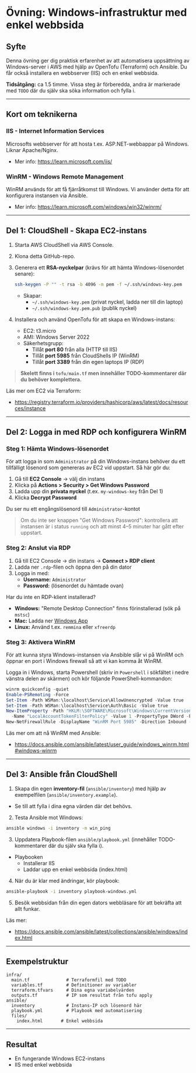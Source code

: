 # Övning: Windows-infrastruktur med enkel webbsida

## Syfte
Denna övning ger dig praktisk erfarenhet av att automatisera uppsättning av Windows-server i AWS med hjälp av OpenTofu (Terraform) och Ansible. Du får också installera en webbserver (IIS) och en enkel webbsida.

**Tidsåtgång:** ca 1.5 timme. Vissa steg är förberedda, andra är markerade med `TODO` där du själv ska söka information och fylla i.

---

## Kort om teknikerna

### IIS - Internet Information Services
Microsofts webbserver för att hosta t.ex. ASP.NET-webbappar på Windows. Liknar Apache/Nginx.
- Mer info: https://learn.microsoft.com/iis/

### WinRM - Windows Remote Management
WinRM används för att få fjärråtkomst till Windows. Vi använder detta för att konfigurera instansen via Ansible.
- Mer info: https://learn.microsoft.com/windows/win32/winrm/

---

## Del 1: CloudShell - Skapa EC2-instans
1. Starta AWS CloudShell via AWS Console.
2. Klona detta GitHub-repo.
3. Generera ett **RSA-nyckelpar** (krävs för att hämta Windows-lösenordet senare):
    ```bash
    ssh-keygen -P "" -t rsa -b 4096 -m pem -f ~/.ssh/windows-key.pem
    ```
    - Skapar:
      - `~/.ssh/windows-key.pem` (privat nyckel, ladda ner till din laptop)
      - `~/.ssh/windows-key.pem.pub` (publik nyckel)

4. Installera och använd OpenTofu för att skapa en Windows-instans:
   - EC2: t3.micro
   - AMI: Windows Server 2022
   - Säkerhetsgrupp:
     - Tillåt **port 80** från alla (HTTP till IIS)
     - Tillåt **port 5985** från CloudShells IP (WinRM)
     - Tillåt **port 3389** från din egen laptops IP (RDP)

> **Skelett finns i `tofu/main.tf` men innehåller TODO-kommentarer där du behöver komplettera.**

Läs mer om EC2 via Terraform:
- https://registry.terraform.io/providers/hashicorp/aws/latest/docs/resources/instance

---

## Del 2: Logga in med RDP och konfigurera WinRM

### Steg 1: Hämta Windows-lösenordet
För att logga in som `Administrator` på din Windows-instans behöver du ett tillfälligt lösenord 
som genereras av EC2 vid uppstart. Så här gör du:

1. Gå till **EC2 Console** → välj din instans
2. Klicka på **Actions > Security > Get Windows Password**
3. Ladda upp din **privata nyckel** (t.ex. `my-windows-key` från Del 1)
4. Klicka **Decrypt Password**

Du ser nu ett engångslösenord till `Administrator`-kontot

> Om du inte ser knappen "Get Windows Password": kontrollera att instansen är i status `running` 
och att minst 4–5 minuter har gått efter uppstart.

### Steg 2: Anslut via RDP

1. Gå till EC2 Console → din instans → **Connect > RDP client**
2. Ladda ner `.rdp`-filen och öppna den på din dator
3. Logga in med:
   - **Username:** `Administrator`
   - **Password:** (lösenordet du hämtade ovan)

Har du inte en RDP-klient installerad?
- **Windows:** "Remote Desktop Connection" finns förinstallerad (sök på `mstsc`)
- **Mac:** Ladda ner [Windows App](https://apps.apple.com/se/app/microsoft-remote-desktop/id1295203466)
- **Linux:** Använd t.ex. `remmina` eller `xfreerdp`

### Steg 3: Aktivera WinRM
För att kunna styra Windows-instansen via Ansbible slår vi på WinRM och öppnar en port i Windows firewall så att vi kan komma åt WinRM.

Logga in i Windows, starta Powershell (skriv in `Powershell` i sökfältet i nedre vänstra delen av skärmen) och kör följande PowerShell-kommandon:

```powershell
winrm quickconfig -quiet
Enable-PSRemoting -Force
Set-Item -Path WSMan:\localhost\Service\AllowUnencrypted -Value true
Set-Item -Path WSMan:\localhost\Service\Auth\Basic -Value true
New-ItemProperty -Path "HKLM:\SOFTWARE\Microsoft\Windows\CurrentVersion\Policies\System" `
  -Name "LocalAccountTokenFilterPolicy" -Value 1 -PropertyType DWord -Force
New-NetFirewallRule -DisplayName "WinRM Port 5985" -Direction Inbound -LocalPort 5985 -Protocol TCP -Action Allow
```

Läs mer om att nå WinRM med Ansible:
- https://docs.ansible.com/ansible/latest/user_guide/windows_winrm.html#windows-winrm

---

## Del 3: Ansible från CloudShell

1. Skapa din egen **inventory-fil** (`ansible/inventory`) med hjälp av exempelfilen (`ansible/inventory.example`). 
- Se till att fylla i dina egna värden där det behövs.

2. Testa Ansible mot Windows:
```bash
ansible windows -i inventory -m win_ping
```

3. Uppdatera Playbook-filen `ansible/playbook.yml` (innehåller TODO-kommentarer där du själv ska fylla i). 

  - Playbooken
    - Installerar IIS
    - Laddar upp en enkel webbsida (index.html)

4. När du är klar med ändringar, kör playbook:
```bash
ansible-playbook -i inventory playbook-windows.yml
```
5. Besök webbsidan från din egen dators webbläsare för att bekräfta att allt funkar.

Läs mer:
- https://docs.ansible.com/ansible/latest/collections/ansible/windows/index.html

---

## Exempelstruktur
```
infra/
  main.tf              # Terraformfil med TODO
  variables.tf         # Definitioner av variabler
  terraform.tfvars     # Dina egna variabelvärden
  outputs.tf           # IP som resultat från tofu apply
ansible/
  inventory            # Instans-IP och lösenord här
  playbook.yml         # Playbook med automatisering
  files/
    index.html       # Enkel webbsida
```

---

## Resultat
- En fungerande Windows EC2-instans
- IIS med enkel webbsida
